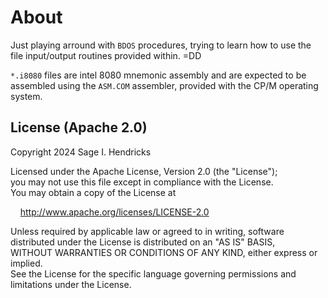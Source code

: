 # About

Just playing arround with `BDOS` procedures, trying to learn how to use the
file input/output routines provided within. =DD

`*.i8080` files are intel 8080 mnemonic assembly and are expected to be
assembled using the `ASM.COM` assembler, provided with the CP/M operating
system.

## License (Apache 2.0)

Copyright 2024 Sage I. Hendricks  

Licensed under the Apache License, Version 2.0 (the "License");  
you may not use this file except in compliance with the License.  
You may obtain a copy of the License at  

&nbsp;&nbsp;&nbsp;&nbsp;<http://www.apache.org/licenses/LICENSE-2.0>

Unless required by applicable law or agreed to in writing, software  
distributed under the License is distributed on an "AS IS" BASIS,  
WITHOUT WARRANTIES OR CONDITIONS OF ANY KIND, either express or implied.  
See the License for the specific language governing permissions and  
limitations under the License.  
